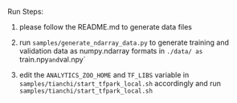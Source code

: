 Run Steps:

1. please follow the README.md to generate data files

2. run `samples/generate_ndarray_data.py` to generate training and validation data as numpy.ndarray formats in `./data/ as `train.npy` and `val.npy`

3. edit the `ANALYTICS_ZOO_HOME` and `TF_LIBS` variable in `samples/tianchi/start_tfpark_local.sh` accordingly and run `samples/tianchi/start_tfpark_local.sh`